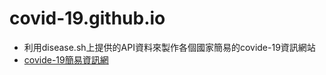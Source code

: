 # covid-19.github.io 

- 利用disease.sh上提供的API資料來製作各個國家簡易的covide-19資訊網站
- [covide-19簡易資訊網](https://jim255060.github.io/covid-19.github.io/covid-19/covid19.html)
